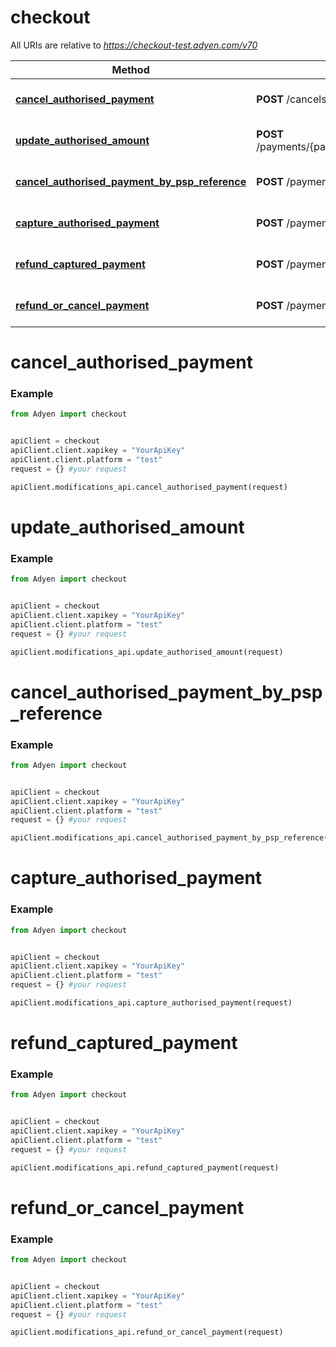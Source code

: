 # checkout

All URIs are relative to *https://checkout-test.adyen.com/v70*

Method | HTTP request | Description
------------- | ------------- | -------------
[**cancel_authorised_payment**](ModificationsApi.md#cancel_authorised_payment) | **POST** /cancels | Cancel an authorised payment
[**update_authorised_amount**](ModificationsApi.md#update_authorised_amount) | **POST** /payments/{paymentPspReference}/amountUpdates | Update an authorised amount
[**cancel_authorised_payment_by_psp_reference**](ModificationsApi.md#cancel_authorised_payment_by_psp_reference) | **POST** /payments/{paymentPspReference}/cancels | Cancel an authorised payment
[**capture_authorised_payment**](ModificationsApi.md#capture_authorised_payment) | **POST** /payments/{paymentPspReference}/captures | Capture an authorised payment
[**refund_captured_payment**](ModificationsApi.md#refund_captured_payment) | **POST** /payments/{paymentPspReference}/refunds | Refund a captured payment
[**refund_or_cancel_payment**](ModificationsApi.md#refund_or_cancel_payment) | **POST** /payments/{paymentPspReference}/reversals | Refund or cancel a payment




# cancel_authorised_payment
### Example

```python
from Adyen import checkout


apiClient = checkout
apiClient.client.xapikey = "YourApiKey"
apiClient.client.platform = "test"
request = {} #your request

apiClient.modifications_api.cancel_authorised_payment(request)

```


# update_authorised_amount
### Example

```python
from Adyen import checkout


apiClient = checkout
apiClient.client.xapikey = "YourApiKey"
apiClient.client.platform = "test"
request = {} #your request

apiClient.modifications_api.update_authorised_amount(request)

```


# cancel_authorised_payment_by_psp_reference
### Example

```python
from Adyen import checkout


apiClient = checkout
apiClient.client.xapikey = "YourApiKey"
apiClient.client.platform = "test"
request = {} #your request

apiClient.modifications_api.cancel_authorised_payment_by_psp_reference(request)

```


# capture_authorised_payment
### Example

```python
from Adyen import checkout


apiClient = checkout
apiClient.client.xapikey = "YourApiKey"
apiClient.client.platform = "test"
request = {} #your request

apiClient.modifications_api.capture_authorised_payment(request)

```


# refund_captured_payment
### Example

```python
from Adyen import checkout


apiClient = checkout
apiClient.client.xapikey = "YourApiKey"
apiClient.client.platform = "test"
request = {} #your request

apiClient.modifications_api.refund_captured_payment(request)

```


# refund_or_cancel_payment
### Example

```python
from Adyen import checkout


apiClient = checkout
apiClient.client.xapikey = "YourApiKey"
apiClient.client.platform = "test"
request = {} #your request

apiClient.modifications_api.refund_or_cancel_payment(request)

```

